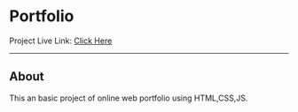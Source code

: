 # Portfolio
Project Live Link: <a href="https://roshan3043.github.io/Onine-Portfolio/" target="_self">Click Here</a>
<hr>
<h2>About</h2> 
This an basic project of online web portfolio using HTML,CSS,JS.
